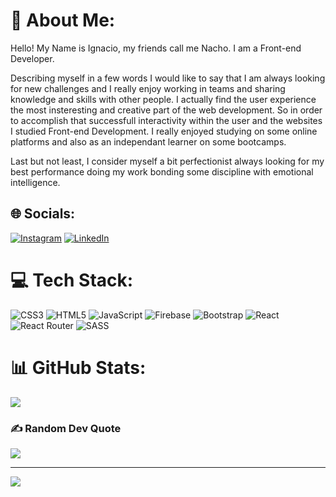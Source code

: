 # 💫 About Me:
Hello! My Name is Ignacio, my friends call me Nacho. 
I am a Front-end Developer.

Describing myself in a few words I would like to say that I am always looking for new challenges and I really enjoy working in teams and sharing knowledge and skills with other people.
I actually find the user experience the most insteresting and creative part of the web development. So in order to accomplish that successfull interactivity within the user and the websites I studied Front-end Development.
I really enjoyed studying on some online platforms and also as an independant learner on some bootcamps.

Last but not least, I consider myself a bit perfectionist always looking for my best performance doing my work bonding some discipline with emotional intelligence.


## 🌐 Socials:
[![Instagram](https://img.shields.io/badge/Instagram-%23E4405F.svg?logo=Instagram&logoColor=white)](https://instagram.com/IgnacioFreitas2) [![LinkedIn](https://img.shields.io/badge/LinkedIn-%230077B5.svg?logo=linkedin&logoColor=white)](https://linkedin.com/in/ignacio-freitas-) 

# 💻 Tech Stack:
![CSS3](https://img.shields.io/badge/css3-%231572B6.svg?style=for-the-badge&logo=css3&logoColor=white) ![HTML5](https://img.shields.io/badge/html5-%23E34F26.svg?style=for-the-badge&logo=html5&logoColor=white) ![JavaScript](https://img.shields.io/badge/javascript-%23323330.svg?style=for-the-badge&logo=javascript&logoColor=%23F7DF1E) ![Firebase](https://img.shields.io/badge/firebase-%23039BE5.svg?style=for-the-badge&logo=firebase) ![Bootstrap](https://img.shields.io/badge/bootstrap-%23563D7C.svg?style=for-the-badge&logo=bootstrap&logoColor=white) ![React](https://img.shields.io/badge/react-%2320232a.svg?style=for-the-badge&logo=react&logoColor=%2361DAFB) ![React Router](https://img.shields.io/badge/React_Router-CA4245?style=for-the-badge&logo=react-router&logoColor=white) ![SASS](https://img.shields.io/badge/SASS-hotpink.svg?style=for-the-badge&logo=SASS&logoColor=white)
# 📊 GitHub Stats:

![](https://github-readme-streak-stats.herokuapp.com/?user=ignaciofreitas&theme=dark&hide_border=false)<br/>

### ✍️ Random Dev Quote
![](https://quotes-github-readme.vercel.app/api?type=horizontal&theme=radical)

---
[![](https://visitcount.itsvg.in/api?id=ignaciofreitas&icon=0&color=0)](https://visitcount.itsvg.in)

<!-- Proudly created with GPRM ( https://gprm.itsvg.in ) -->

